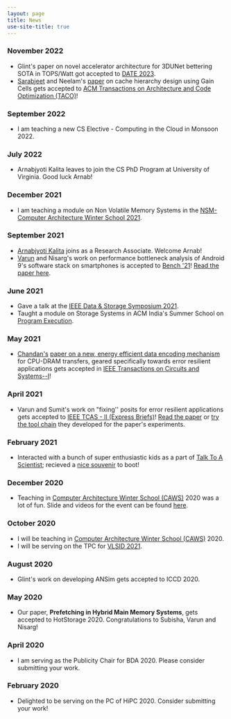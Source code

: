 ```yaml
---
layout: page
title: News
use-site-title: true
---
```

### November 2022
* Glint's paper on novel accelerator architecture for 3DUNet bettering SOTA in TOPS/Watt got accepted to <a href="https://www.date-conference.com/">DATE 2023</a>.
* <a href="https://sarabjeetsingh007.github.io/">Sarabjeet</a> and Neelam's <a href="pubs/taco2022.pdf">paper</a> on cache hierarchy design using Gain Cells gets accepted to <a href="https://dl.acm.org/doi/10.1145/3572839">ACM Transactions on Architecture and Code Optimization (TACO)</a>!

### September 2022
* I am teaching a new CS Elective - Computing in the Cloud in Monsoon 2022.

### July 2022
* Arnabjyoti Kalita leaves to join the CS PhD Program at University of Virginia. Good luck Arnab!

### December 2021
* I am teaching a module on Non Volatile Memory Systems in the <a href="https://www.chips.pes.edu/nsm-caws2021">NSM-Computer Architecture Winter School 2021</a>.

### September 2021
* <a href="https://www.linkedin.com/in/arnabkalita/">Arnabjyoti Kalita</a> joins as a Research Associate. Welcome Arnab!
* <a href="https://varungohil.github.io/">Varun</a> and Nisarg's work on performance bottleneck analysis of Android 9's software stack on smartphones is accepted to <a href="https://www.benchcouncil.org/bench21/">Bench '21</a>! <a href="/pubs/bench2021.pdf">Read the paper here</a>.   

### June 2021
* Gave a talk at the <a href="https://dss-2021.ieeebangalore.org/">IEEE Data & Storage Symposium 2021</a>.
* Taught a module on Storage Systems in ACM India's Summer School on <a href="https://india.acm.org/education/program-execution-summer-2021">Program Execution</a>.

### May 2021
* <a href="https://chajha.github.io/">Chandan's</a> <a href="https://arxiv.org/pdf/2105.07432.pdf">paper on a new, energy efficient data encoding mechanism</a> for CPU-DRAM transfers, geared specifically
towards error resilient applications gets accepted in <a href="https://ieee-cas.org/publications/transactions-circuits-and-systems-i-regular-papers">IEEE Transactions on Circuits and Systems--I</a>!

### April 2021
*  Varun and Sumit's work on "fixing'' posits for error resilient applications gets accepted to 
        <a href="https://ieee-cas.org/pubs/tcas2">IEEE TCAS - II (Express Briefs)</a>! 
        <a href="https://arxiv.org/pdf/2104.04763.pdf">Read the paper</a> or 
        <a href="https://github.com/COSys-Research/Fixed-Posit">try the tool chain</a> they developed for 
        the paper's experiments.


### February 2021
* Interacted with a bunch of super enthusiastic kids as a part of <a href="https://www.talktoascientistindia.com/">Talk To A 
    Scientist</a>; recieved a <a href="/pubs/misc/ttasSouvenirMA.pdf">nice souvenir</a> to boot!  
    
### December 2020
* Teaching in <a href="https://www.chips.pes.edu/caws2020">Computer Architecture Winter School (CAWS)</a> 2020 was a lot of fun. Slide and videos for the event can be found <a href="https://drive.google.com/drive/u/1/folders/1a-w0jEIimpOvakwDLD9qOpU-R10zEifX">here</a>.

### October 2020
* I will be teaching in <a href="https://www.chips.pes.edu/caws2020">Computer Architecture Winter School (CAWS)</a> 2020.
* I will be serving on the TPC for <a href="http://embeddedandvlsidesignconference.org/">VLSID 2021</a>.

### August 2020
* Glint's work on developing ANSim gets accepted to ICCD 2020.

### May 2020
* Our paper, **Prefetching in Hybrid Main Memory Systems**, gets accepted to HotStorage 2020. Congratulations to Subisha, Varun and Nisarg!

### April 2020
* I am serving as the Publicity Chair for BDA 2020. Please 
consider submitting your work.

### February 2020
* Delighted to be serving on the PC of HiPC 2020. Consider submitting your 
work!
